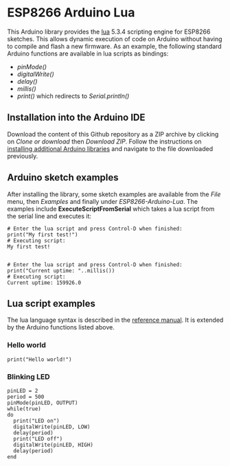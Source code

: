 # ESP8266 Arduino Lua

This Arduino library provides the [lua](https://www.lua.org/) 5.3.4 scripting engine for ESP8266 sketches. This allows dynamic execution of code on Arduino without having to compile and flash a new firmware. As an example, the following standard Arduino functions are available in lua scripts as bindings:
* *pinMode()*
* *digitalWrite()*
* *delay()*
* *millis()*
* *print()* which redirects to *Serial.println()*

## Installation into the Arduino IDE

Download the content of this Github repository as a ZIP archive by clicking on *Clone or download* then *Download ZIP*. Follow the instructions on [installing additional Arduino libraries](https://www.arduino.cc/en/Guide/Libraries#toc4) and navigate to the file downloaded previously.

## Arduino sketch examples

After installing the library, some sketch examples are available from the *File* menu, then *Examples* and finally under *ESP8266-Arduino-Lua*. The examples include **ExecuteScriptFromSerial** which takes a lua script from the serial line and executes it:

```
# Enter the lua script and press Control-D when finished:
print("My first test!")
# Executing script:
My first test!


# Enter the lua script and press Control-D when finished:
print("Current uptime: "..millis())
# Executing script:
Current uptime: 159926.0
```

## Lua script examples

The lua language syntax is described in the [reference manual](https://www.lua.org/manual/). It is extended by the Arduino functions listed above.

### Hello world

```
print("Hello world!")
```

### Blinking LED

```
pinLED = 2
period = 500
pinMode(pinLED, OUTPUT)
while(true)
do
  print("LED on")
  digitalWrite(pinLED, LOW)
  delay(period)
  print("LED off")
  digitalWrite(pinLED, HIGH)
  delay(period)
end
```
